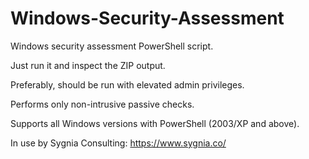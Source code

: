 # Windows-Security-Assessment
Windows security assessment PowerShell script.

Just run it and inspect the ZIP output.

Preferably, should be run with elevated admin privileges.

Performs only non-intrusive passive checks.

Supports all Windows versions with PowerShell (2003/XP and above).

In use by Sygnia Consulting: https://www.sygnia.co/
